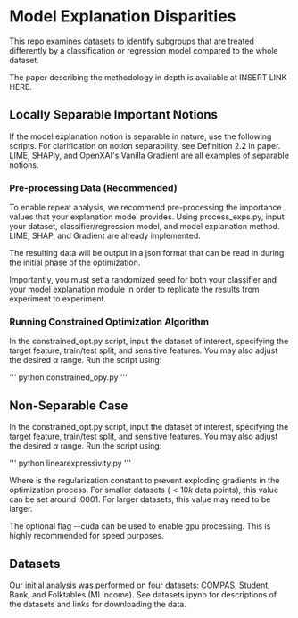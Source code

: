 # Model Explanation Disparities

This repo examines datasets to identify subgroups that are treated differently by a classification or regression model
compared to the whole dataset.

The paper describing the methodology in depth is available at INSERT LINK HERE.


## Locally Separable Important Notions

If the model explanation notion is separable in nature, use the following scripts. 
For clarification on notion separability, see Definition 2.2 in paper. LIME, SHAPly, and OpenXAI's Vanilla Gradient are
all examples of separable notions.

### Pre-processing Data (Recommended)

To enable repeat analysis, we recommend pre-processing the importance values that your explanation model provides.
Using process_exps.py, input your dataset, classifier/regression model, and model explanation method.
LIME, SHAP, and Gradient are already implemented.

The resulting data will be output in a json format that can be read in during the initial phase of the optimization.

Importantly, you must set a randomized seed for both your classifier and your model explanation module in order to replicate
the results from experiment to experiment.

### Running Constrained Optimization Algorithm

In the constrained_opt.py script, input the dataset of interest, specifying the target feature, train/test split,
and sensitive features. You may also adjust the desired $\alpha$ range. Run the script using:

'''
python constrained_opy.py <importance notion>
'''

## Non-Separable Case

In the constrained_opt.py script, input the dataset of interest, specifying the target feature, train/test split,
and sensitive features. You may also adjust the desired $\alpha$ range. Run the script using:


'''
python linearexpressivity.py <flat value>
'''

Where <flat value> is the regularization constant to prevent exploding gradients in the optimization
process. For smaller datasets ($<10k$ data points), this value can be set around $.0001$. For larger
datasets, this value may need to be larger.

The optional flag --cuda can be used to enable gpu processing. This is highly recommended for speed purposes.

## Datasets

Our initial analysis was performed on four datasets: COMPAS, Student, Bank, and Folktables (MI Income).
See datasets.ipynb for descriptions of the datasets and links for downloading the data.
